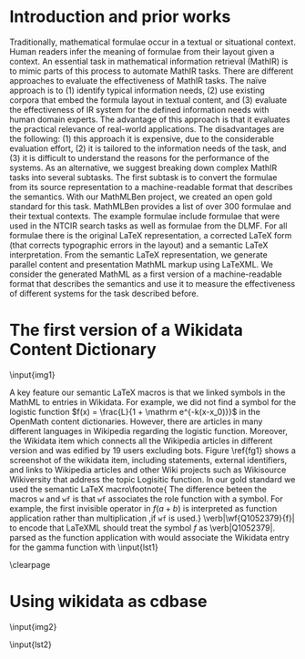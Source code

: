 # Introduction and prior works 

Traditionally, mathematical formulae occur in a textual or situational context. Human readers infer the meaning of formulae from their layout given a context. An essential task in mathematical information retrieval (MathIR) is to mimic parts of this process to automate MathIR tasks. There are different approaches to evaluate the effectiveness of MathIR tasks. The naïve approach is to (1) identify typical information needs, (2) use existing corpora that embed the formula layout in textual content, and (3) evaluate the effectiveness of IR system for the defined information needs with human domain experts. The advantage of this approach is that it evaluates the practical relevance of real-world applications. The disadvantages are the following: (1) this approach it is expensive, due to the considerable evaluation effort, (2) it is tailored to the information needs of the task, and (3) it is difficult to understand the reasons for the performance of the systems. As an alternative, we suggest breaking down complex MathIR tasks into several subtasks. The first subtask is to convert the formulae from its source representation to a machine-readable format that describes the semantics. With our MathMLBen project, we created an open gold standard for this task. MathMLBen provides a list of over 300 formulae and their textual contexts. The example formulae include formulae that were used in the NTCIR search tasks as well as formulae from the DLMF. For all formulae there is the original LaTeX representation, a corrected LaTeX form (that corrects typographic errors in the layout) and a semantic LaTeX interpretation. From the semantic LaTeX representation, we generate parallel content and presentation MathML markup using LaTeXML. We consider the generated MathML as a first version of a machine-readable format that describes the semantics and use it to measure the effectiveness of different systems for the task described before. 

# The first version of a Wikidata Content Dictionary 

\input{img1}

A key feature our semantic LaTeX macros is that we linked symbols in the MathML to entries in Wikidata.
For example, we did not find a symbol for the logistic function $f(x) = \frac{L}{1 + \mathrm e^{-k(x-x_0)}}$ in the OpenMath content dictionaries.
However, there are articles in many different languages in Wikipedia regarding the logistic function.
Moreover, the Wikidata item  which connects all the Wikipedia articles in different version and was edified by 19 users excluding bots.
Figure \ref{fg1} shows a screenshot of the wikidata item, including statements, external identifiers, and links to Wikipedia articles and other Wiki projects such as Wikisource Wikiversity that address the topic Logisitic function.
In our gold standard we used the semantic LaTeX macro\footnote{
  The difference beteen the macros `w` and `wf` is that `wf` associates the role function with a symbol.
  For example, the first invisible operator in $f(a+b)$ is interpreted as function application rather than multiplication ,if `wf` is used.}
 \verb|\wf{Q1052379}{f}| to encode that LaTeXML should treat the symbol $f$ as \verb|<csymbol cd=wikidata>Q1052379</csymbol>|.
 parsed as the function application with would associate the Wikidata entry for the gamma function with
\input{lst1}

\clearpage
# Using wikidata as cdbase

\input{img2}

\input{lst2}
